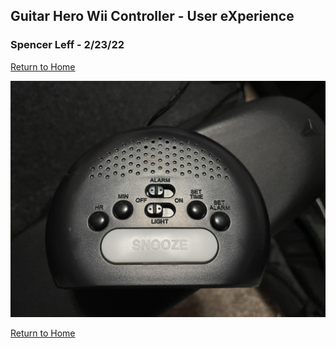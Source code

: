 ## Guitar Hero Wii Controller - User eXperience
### Spencer Leff - 2/23/22

[Return to Home](../)

![Controller Image](../assets/j01_image1.jpg "Controller Image")

[Return to Home](../)
